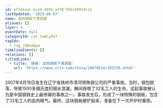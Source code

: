 ```yaml
---
id: ef24eaac-bceb-4895-af48-95b140919c22
lastUpdated: '2025-06-07'
name: 血肉钢板下落调查
aliases: []
layer: 4
eventDate: null
categoryId: cat_1wmCydV7
tagIds:
  - tag_jKWvm6pa
timelineEvents: []
relations: []
titledLinks:
  - title: '链接: 血肉钢板下落调查'
    url: 'https://news.cctv.com/china/20070524/102570.shtml'
---
```

2007年4月18日发生在辽宁省铁岭市清河特殊钢公司的严重事故。当时，钢包脱落，导致1500多摄氏度的钢水泄漏，瞬间吞噬了32名工人的生命。这起事故被认为是中国钢铁史上最惨痛的事故之一。事故发生后，形成了一块特殊的钢板，包含了32名工人的血肉精气。最终，这块钢板被铲起来，准备在下一次开炉时重炼。

